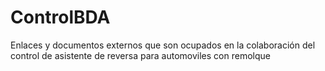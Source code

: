 ﻿# ControlBDA
Enlaces y documentos externos que son ocupados en la colaboración del control de asistente de reversa para automoviles con remolque
